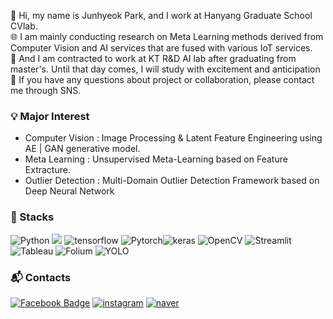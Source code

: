 👋 Hi, my name is Junhyeok Park, and I work at Hanyang Graduate School CVlab.    
🌐 I am mainly conducting research on Meta Learning methods derived from Computer Vision and AI services that are fused with various IoT services.    
💼 And I am contracted to work at KT R&D AI lab after graduating from master's. Until that day comes, I will study with excitement and anticipation   
💬 If you have any questions about project or collaboration, please contact me through SNS.   


### 💡 Major Interest
- Computer Vision : Image Processing & Latent Feature Engineering using AE | GAN generative model.
- Meta Learning : Unsupervised Meta-Learning based on Feature Extracture.
- Outlier Detection : Multi-Domain Outlier Detection Framework based on Deep Neural Network

### 📜 Stacks
![Python](https://img.shields.io/badge/Python-3776AB?style=flat&logo=Python&logoColor=white) <img src="https://img.shields.io/badge/Linux-FCC624?style=flat-square&logo=linux&logoColor=black"> ![tensorflow](https://img.shields.io/badge/Tensorflow-FF6F00?style=flat&logo=tensorflow&logoColor=white) ![Pytorch](https://img.shields.io/badge/Pytorch-EE4C2C?style=flat&logo=Pytorch&logoColor=white)![keras](https://img.shields.io/badge/keras-c90000?style=flat&logo=keras&logoColor=white) ![OpenCV](https://img.shields.io/badge/OpenCV-5C3EE8?style=flat&logo=OpenCV&logoColor=white) ![Streamlit](https://img.shields.io/badge/Streamlit-FF4B4B?style=flat&logo=Streamlit&logoColor=white) ![Tableau](https://img.shields.io/badge/Tableau-E97627?style=flat&logo=Tableau&logoColor=white) ![Folium](https://img.shields.io/badge/Folium-77B829?style=flat&logo=Folium&logoColor=white) ![YOLO](https://img.shields.io/badge/YOLOv5-149EF2?style=flat&logo=YOLO&logoColor=white)

### 📬 Contacts
[![Facebook Badge](https://img.shields.io/badge/facebook-1877f2?style=flat&logo=facebook&logoColor=white&link=https://www.facebook.com/profile.php?id=100005255884099)](https://www.facebook.com/profile.php?id=100005255884099) [![instagram](https://img.shields.io/badge/instagram-EC036A?style=flat&logo=instagram&logoColor=white&link=https://www.instagram.com/revolt_cool)](https://www.instagram.com/revolt_cool/) [![naver](https://img.shields.io/badge/blog-03C75A?style=flat&logo=Naver&logoColor=white&link=https://blog.naver.com/wxx1123)](https://blog.naver.com/wxx1123)
